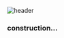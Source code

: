 ![header](https://capsule-render.vercel.app/api?type=waving&height=120&color=4400ff)



<h3>construction...</h3>
